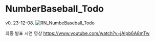 # NumberBaseball_Todo

v0. 23-12-08. 
![RN_NumbeBaseball_Todo](https://github.com/BPT0/-Univ-MobileAppDevelop/assets/81085595/38ea2bf6-3fbe-41a7-bcf2-8a97632c8de0)

최종 발표 시연 영상
https://www.youtube.com/watch?v=jAIpb6A8mTw
